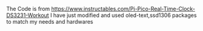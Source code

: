 The Code is from https://www.instructables.com/Pi-Pico-Real-Time-Clock-DS3231-Workout
I have just modified and used oled-text,ssd1306 packages to match my needs and hardwares


